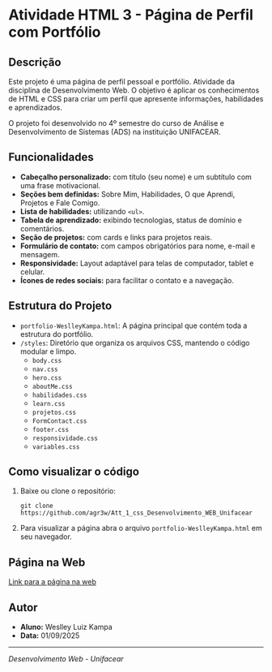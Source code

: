 # Atividade HTML 3 - Página de Perfil com Portfólio

## Descrição

Este projeto é uma página de perfil pessoal e portfólio. Atividade da disciplina de Desenvolvimento Web. O objetivo é aplicar os conhecimentos de HTML e CSS para criar um perfil que apresente informações, habilidades e aprendizados.

O projeto foi desenvolvido no 4º semestre do curso de Análise e Desenvolvimento de Sistemas (ADS) na instituição UNIFACEAR.

## Funcionalidades

- **Cabeçalho personalizado:** com título (seu nome) e um subtítulo com uma frase motivacional.
- **Seções bem definidas:** Sobre Mim, Habilidades, O que Aprendi, Projetos e Fale Comigo.
- **Lista de habilidades:** utilizando `<ul>`.
- **Tabela de aprendizado:** exibindo tecnologias, status de domínio e comentários.
- **Seção de projetos:** com cards e links para projetos reais.
- **Formulário de contato:** com campos obrigatórios para nome, e-mail e mensagem.
- **Responsividade:** Layout adaptável para telas de computador, tablet e celular.
- **Ícones de redes sociais:** para facilitar o contato e a navegação.

## Estrutura do Projeto

- `portfolio-WeslleyKampa.html`: A página principal que contém toda a estrutura do portfólio.
- `/styles`: Diretório que organiza os arquivos CSS, mantendo o código modular e limpo.
    - `body.css`
    - `nav.css`
    - `hero.css`
    - `aboutMe.css`
    - `habilidades.css`
    - `learn.css`
    - `projetos.css`
    - `FormContact.css`
    - `footer.css`
    - `responsividade.css`
    - `variables.css`

## Como visualizar o código

1. Baixe ou clone o repositório:
   ```
   git clone https://github.com/agr3w/Att_1_css_Desenvolvimento_WEB_Unifacear
   ```
2. Para visualizar a página abra o arquivo `portfolio-WeslleyKampa.html` em seu navegador.

## Página na Web

[Link para a página na web](https://agr3w.github.io/Att_1_css_Desenvolvimento_WEB_Unifacear/)

## Autor

- **Aluno:** Weslley Luiz Kampa
- **Data:** 01/09/2025

---
*Desenvolvimento Web - Unifacear*
